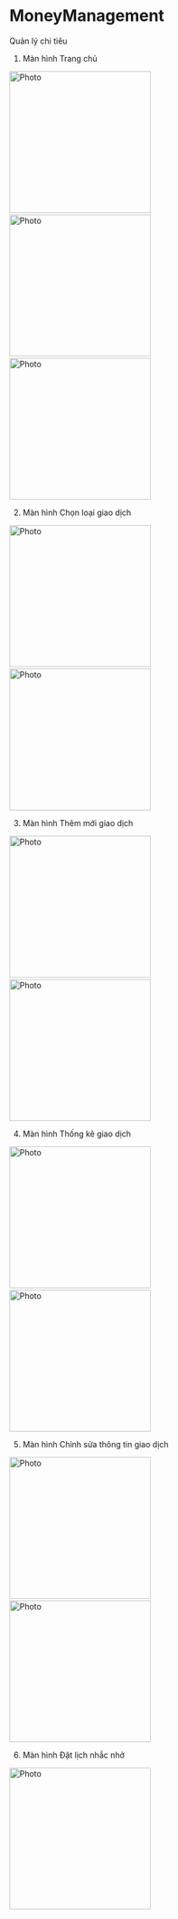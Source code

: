 # MoneyManagement
 Quản lý chi tiêu

1. Màn hình Trang chủ
 
<img src="https://user-images.githubusercontent.com/51352139/108980244-0c783380-76be-11eb-8b6b-90ea449762cf.jpg" alt="Photo" width="250" /> &nbsp;&nbsp;&nbsp;&nbsp; <img src="https://user-images.githubusercontent.com/51352139/108980246-0d10ca00-76be-11eb-9196-64549cded069.jpg" alt="Photo" width="250" /> &nbsp;&nbsp;&nbsp;&nbsp; <img src="https://user-images.githubusercontent.com/51352139/108980248-0da96080-76be-11eb-9743-c8dbe982c897.jpg" alt="Photo" width="250" />



2. Màn hình Chọn loại giao dịch

<img src="https://user-images.githubusercontent.com/51352139/108980249-0da96080-76be-11eb-9a68-9c8994f86934.jpg" alt="Photo" width="250" /> &nbsp;&nbsp;&nbsp;&nbsp; <img src="https://user-images.githubusercontent.com/51352139/108980251-0e41f700-76be-11eb-966c-474d87e70358.jpg" alt="Photo" width="250" />



3. Màn hình Thêm mới giao dịch

<img src="https://user-images.githubusercontent.com/51352139/108980254-0eda8d80-76be-11eb-9c0e-96c2a7de933b.jpg" alt="Photo" width="250" /> &nbsp;&nbsp;&nbsp;&nbsp; <img src="https://user-images.githubusercontent.com/51352139/108980256-0eda8d80-76be-11eb-8f2a-e19213349bc0.jpg" alt="Photo" width="250" />



4. Màn hình Thống kê giao dịch

<img src="https://user-images.githubusercontent.com/51352139/108980265-10a45100-76be-11eb-83a7-e4db79e16042.jpg" alt="Photo" width="250" /> &nbsp;&nbsp;&nbsp;&nbsp; <img src="" alt="Photo" width="250" />



5. Màn hình Chỉnh sửa thông tin giao dịch

<img src="https://user-images.githubusercontent.com/51352139/108980259-0f732400-76be-11eb-86d9-95ac71a3e98a.jpg" alt="Photo" width="250" /> &nbsp;&nbsp;&nbsp;&nbsp; <img src="https://user-images.githubusercontent.com/51352139/108980262-100bba80-76be-11eb-8f7a-7e78bca61a3f.jpg" alt="Photo" width="250" />



6. Màn hình Đặt lịch nhắc nhở

<img src="https://user-images.githubusercontent.com/51352139/108980239-0b470680-76be-11eb-9a27-fb797121cae6.jpg" alt="Photo" width="250" />

